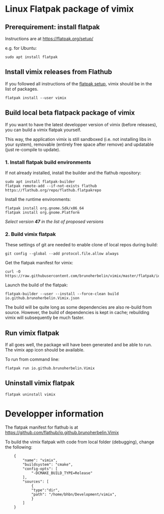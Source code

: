 Linux Flatpak package of vimix
================================

## Prerequirement: install flatpak

Instructions are at https://flatpak.org/setup/

e.g. for Ubuntu:

    sudo apt install flatpak


## Install vimix releases from Flathub

If you followed all instructions of the [flatpak setup](https://flatpak.org/setup/), vimix should be in the list of packages.

    flatpak install --user vimix


## Build local beta flatpack package of vimix

If you want to have the latest developper version of vimix (before releases), you can build a vimix flatpak yourself.

This way, the application vimix is still sandboxed (i.e. not installing libs in your system), removable (entirely free space after remove) and updatable (just re-compile to update).

### 1. Install flatpak build environments

If not already installed, install the builder and the flathub repository:

    sudo apt install flatpak-builder    
    flatpak remote-add --if-not-exists flathub https://flathub.org/repo/flathub.flatpakrepo

Install the runtime environments:
    
    flatpak install org.gnome.Sdk/x86_64
    flatpak install org.gnome.Platform


_Select version **47** in the list of proposed versions_


### 2. Build vimix flatpak

These settings of git are needed to enable clone of local repos during build:

    git config --global --add protocol.file.allow always

Get the flatpak manifest for vimix:

    curl -O https://raw.githubusercontent.com/brunoherbelin/vimix/master/flatpak/io.github.brunoherbelin.Vimix.json

Launch the build of the flatpak:

    flatpak-builder --user --install --force-clean build io.github.brunoherbelin.Vimix.json

The build will be quite long as some dependencies are also re-build from source. However, the build of dependencies is kept in cache; rebuilding vimix will subsequently be much faster.


## Run vimix flatpak

If all goes well, the package will have been generated and be able to run. The vimix app icon should be available. 

To run from command line:

    flatpak run io.github.brunoherbelin.Vimix


## Uninstall vimix flatpak

    flatpak uninstall vimix


# Developper information

The flatpak manifest for flathub is at https://github.com/flathub/io.github.brunoherbelin.Vimix

To build the vimix flatpak with code from local folder (debugging), change the following:

        {
            "name": "vimix",
            "buildsystem": "cmake",
            "config-opts": [
                "-DCMAKE_BUILD_TYPE=Release"
            ],
            "sources": [
                {
                "type":"dir",
                "path": "/home/bhbn/Development/vimix",
                }
            ]
        }
